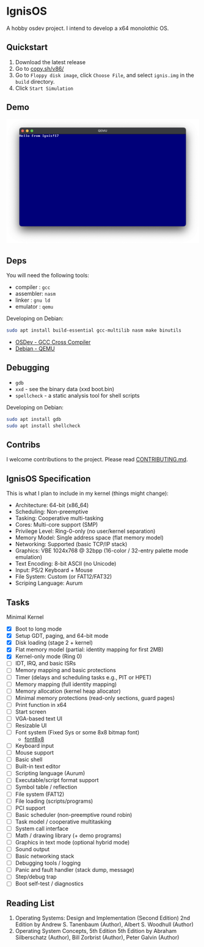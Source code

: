 # IgnisOS

A hobby osdev project. I intend to develop a x64 monolothic OS.

## Quickstart

1. Download the latest release
2. Go to [copy.sh/v86/](https://copy.sh/v86/)
3. Go to `Floppy disk image`, click `Choose File`, and select `ignis.img` in the `build` directory.
4. Click `Start Simulation`

## Demo

![OS](./os_demo.png)

## Deps

You will need the following tools:

- compiler : `gcc`
- assembler: `nasm`
- linker   : `gnu ld`
- emulator : `qemu`

Developing on Debian:

```sh
sudo apt install build-essential gcc-multilib nasm make binutils
```

- [OSDev - GCC Cross Compiler](https://wiki.osdev.org/GCC_Cross-Compiler)
- [Debian - QEMU](https://wiki.debian.org/QEMU)

## Debugging

- `gdb`
- `xxd` - see the binary data (xxd boot.bin)
- `spellcheck` -  a static analysis tool for shell scripts

Developing on Debian:

```sh
sudo apt install gdb
sudo apt install shellcheck
```

## Contribs

I welcome contributions to the project. Please read [CONTRIBUTING.md](./CONTRIBUTING.md).

## IgnisOS Specification

This is what I plan to include in my kernel (things might change):

- Architecture:          64-bit (x86_64)
- Scheduling:            Non-preemptive
- Tasking:               Cooperative multi-tasking
- Cores:                 Multi-core support (SMP)
- Privilege Level:       Ring-0-only (no user/kernel separation)
- Memory Model:          Single address space (flat memory model)
- Networking:            Supported (basic TCP/IP stack)
- Graphics:              VBE 1024x768 @ 32bpp (16-color / 32-entry palette mode emulation)
- Text Encoding:         8-bit ASCII (no Unicode)
- Input:                 PS/2 Keyboard + Mouse
- File System:           Custom (or FAT12/FAT32)
- Scriping Language:     Aurum

## Tasks

Minimal Kernel

- [x] Boot to long mode
- [x] Setup GDT, paging, and 64-bit mode
- [x] Disk loading (stage 2 + kernel)
- [x] Flat memory model (partial: identity mapping for first 2MB)
- [x] Kernel-only mode (Ring 0)
- [ ] IDT, IRQ, and basic ISRs
- [ ] Memory mapping and basic protections
- [ ] Timer (delays and scheduling tasks e.g., PIT or HPET)
- [ ] Memory mapping (full identity mapping)
- [ ] Memory allocation (kernel heap allocator)
- [ ] Minimal memory protections (read-only sections, guard pages)
- [ ] Print function in x64
- [ ] Start screen
- [ ] VGA-based text UI
- [ ] Resizable UI
- [ ] Font system (Fixed Sys or some 8x8 bitmap font)
    - [font8x8](https://github.com/dhepper/font8x8)
- [ ] Keyboard input
- [ ] Mouse support
- [ ] Basic shell
- [ ] Built-in text editor
- [ ] Scripting language (Aurum)
- [ ] Executable/script format support
- [ ] Symbol table / reflection
- [ ] File system (FAT12)
- [ ] File loading (scripts/programs)
- [ ] PCI support
- [ ] Basic scheduler (non-preemptive round robin)
- [ ] Task model / cooperative multitasking
- [ ] System call interface
- [ ] Math / drawing library (+ demo programs)
- [ ] Graphics in text mode (optional hybrid mode)
- [ ] Sound output
- [ ] Basic networking stack
- [ ] Debugging tools / logging
- [ ] Panic and fault handler (stack dump, message)
- [ ] Step/debug trap
- [ ] Boot self-test / diagnostics

## Reading List

1. Operating Systems: Design and Implementation (Second Edition) 2nd Edition
by Andrew S. Tanenbaum (Author), Albert S. Woodhull (Author)
2. Operating System Concepts, 5th Edition 5th Edition
by Abraham Silberschatz (Author), Bill Zorbrist (Author), Peter Galvin (Author)

